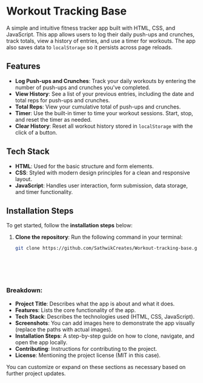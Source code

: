 # Workout Tracking Base

A simple and intuitive fitness tracker app built with HTML, CSS, and JavaScript. This app allows users to log their daily push-ups and crunches, track totals, view a history of entries, and use a timer for workouts. The app also saves data to `localStorage` so it persists across page reloads.

## Features

- **Log Push-ups and Crunches**: Track your daily workouts by entering the number of push-ups and crunches you've completed.
- **View History**: See a list of your previous entries, including the date and total reps for push-ups and crunches.
- **Total Reps**: View your cumulative total of push-ups and crunches.
- **Timer**: Use the built-in timer to time your workout sessions. Start, stop, and reset the timer as needed.
- **Clear History**: Reset all workout history stored in `localStorage` with the click of a button.

## Tech Stack

- **HTML**: Used for the basic structure and form elements.
- **CSS**: Styled with modern design principles for a clean and responsive layout.
- **JavaScript**: Handles user interaction, form submission, data storage, and timer functionality.

## **Installation Steps**

To get started, follow the **installation steps** below:

1. **Clone the repository**: Run the following command in your terminal:

   ```bash
   git clone https://github.com/SathwikCreates/Workout-tracking-base.git







### Breakdown:
- **Project Title**: Describes what the app is about and what it does.
- **Features**: Lists the core functionality of the app.
- **Tech Stack**: Describes the technologies used (HTML, CSS, JavaScript).
- **Screenshots**: You can add images here to demonstrate the app visually (replace the paths with actual images).
- **Installation Steps**: A step-by-step guide on how to clone, navigate, and open the app locally.
- **Contributing**: Instructions for contributing to the project.
- **License**: Mentioning the project license (MIT in this case).

You can customize or expand on these sections as necessary based on further project updates.

